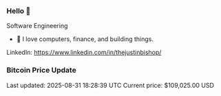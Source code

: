 ### Hello 🤙  

Software Engineering

- 🔭 I love computers, finance, and building things.
  
LinkedIn: https://www.linkedin.com/in/thejustinbishop/  















































































































































































































































































































































































































































































































































































































































































































































































































































































































































































































































### Bitcoin Price Update
Last updated: 2025-08-31 18:28:39 UTC
Current price: $109,025.00 USD
